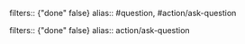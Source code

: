 filters:: {"done" false}
alias:: #question, #action/ask-question

filters:: {"done" false}
alias:: action/ask-question
